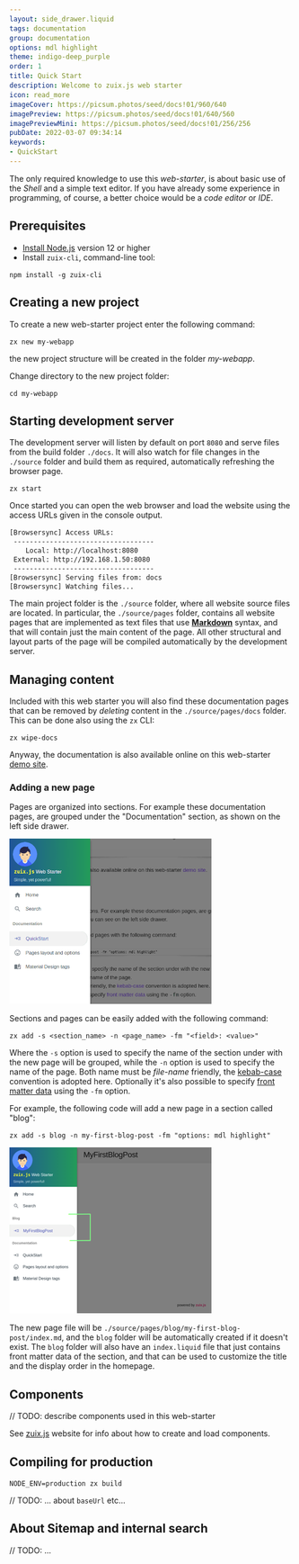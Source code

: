 ```yaml
---
layout: side_drawer.liquid
tags: documentation
group: documentation
options: mdl highlight
theme: indigo-deep_purple
order: 1
title: Quick Start
description: Welcome to zuix.js web starter
icon: read_more
imageCover: https://picsum.photos/seed/docs!01/960/640
imagePreview: https://picsum.photos/seed/docs!01/640/560
imagePreviewMini: https://picsum.photos/seed/docs!01/256/256
pubDate: 2022-03-07 09:34:14
keywords:
- QuickStart
---
```


The only required knowledge to use this *web-starter*, is about basic use of the *Shell* and a simple text editor.
If you have already some experience in programming, of course, a better choice would be a *code editor* or *IDE*.


## Prerequisites

- [Install Node.js](https://nodejs.org/en/download/) version 12 or higher
- Install `zuix-cli`, command-line tool:  
```shell
npm install -g zuix-cli
```


## Creating a new project

To create a new web-starter project enter the following command:

```shell
zx new my-webapp
```

the new project structure will be created in the folder *my-webapp*.

Change directory to the new project folder:  

```shell
cd my-webapp
```

## Starting development server

The development server will listen by default on port `8080` and serve files from the build folder `./docs`.
It will also watch for file changes in the `./source` folder and build them as required, automatically refreshing the browser
page.

```shell
zx start
```

Once started you can open the web browser and load the website using the access URLs given in the console output.

```shell
[Browsersync] Access URLs:
 -----------------------------------
    Local: http://localhost:8080
 External: http://192.168.1.50:8080
 -----------------------------------
[Browsersync] Serving files from: docs
[Browsersync] Watching files...
```

The main project folder is the `./source` folder, where all website source files are located. In particular, the
`./source/pages` folder, contains all website pages that are implemented as text files that use [**Markdown**](https://www.markdownguide.org/getting-started/) syntax,
and that will contain just the main content of the page. All other structural and layout parts of the page will be compiled
automatically by the development server.


## Managing content

Included with this web starter you will also find these documentation pages that can be removed by *deleting* content in the
`./source/pages/docs` folder. This can be done also using the `zx` CLI:

```shell
zx wipe-docs
```

Anyway, the documentation is also available online on this web-starter [demo site](https://zuixjs.github.io/zuix-web-starter/).


### Adding a new page

Pages are organized into sections. For example these documentation pages, are grouped under the "Documentation" section,
as shown on the left side drawer.

![Side Drawer](./images/side_drawer.png)

Sections and pages can be easily added with the following command:

```shell
zx add -s <section_name> -n <page_name> -fm "<field>: <value>"
```

Where the `-s` option is used to specify the name of the section under with the new page will be grouped, while the `-n`
option is used to specify the name of the page.
Both name must be *file-name* friendly, the [kebab-case](https://en.wikipedia.org/wiki/Letter_case#Kebab_case)
convention is adopted here.
Optionally it's also possible to specify [front matter data](../pages-layout) using the `-fm` option.

For example, the following code will add a new page in a section called "blog":

```shell
zx add -s blog -n my-first-blog-post -fm "options: mdl highlight"
```

![Side Drawer](./images/side_drawer_section.png)

The new page file will be `./source/pages/blog/my-first-blog-post/index.md`, and the `blog` folder will be automatically created
if it doesn't exist. The `blog` folder will also have an `index.liquid` file that just contains front matter data of the section,
and that can be used to customize the title and the display order in the homepage.


## Components

// TODO: describe components used in this web-starter

See [zuix.js](https://zuixjs.org/pages/documentation/cli/) website for info about how to create and load components.


## Compiling for production

```shell
NODE_ENV=production zx build
```

// TODO: ... about `baseUrl` etc...


## About Sitemap and internal search

// TODO: ...
